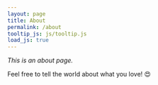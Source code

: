 ```yaml
---
layout: page
title: About
permalink: /about
tooltip_js: js/tooltip.js
load_js: true
---
```


*This is an about page.*

Feel free to tell the world about what you love! 😍
